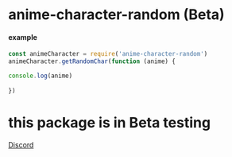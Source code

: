 # anime-character-random (Beta)
#### example
```js
const animeCharacter = require('anime-character-random')
animeCharacter.getRandomChar(function (anime) {

console.log(anime)
    
})
```




# this package is in Beta testing

[Discord](https://discord.gg/4ftQqQ6)

